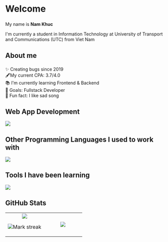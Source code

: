 <h1 align="left">Welcome</h1>

###

<p align="left">My name is <b>Nam Khuc </b></p>
<p align="left"> I'm currently a student in Information Technology at University of Transport and Communications (UTC) from Viet Nam</p>

###

<h2 align="left">About me</h2>

###

<p align="left">✨ Creating bugs since 2019<br> 🖋️My current CPA: 3.7/4.0 <br>📚 I'm currently learning Frontend & Backend<br>🎯 Goals: Fullstack Developer<br>🎲 Fun fact: I like sad song</p>

###
<h2 align="left">Web App Development</h2>
<p align="left">
  <a href="https://skillicons.dev">
    <img src="https://skillicons.dev/icons?i=html,css,bootstrap,tailwind,js,ts,react,next,vite,nodejs" />
  </a>
</p>
<h2 align="left">Other Programming Languages I used to work with</h2>
<p align="left">
  <a href="https://skillicons.dev">
    <img src="https://skillicons.dev/icons?i=c,cpp,python,java,dotnet,cs" />
  </a>
</p>
<h2 align="left">Tools I have been learning </h2>
<p align="left">
  <a href="https://skillicons.dev">
    <img src="https://skillicons.dev/icons?i=docker,github,postman" />
  </a>
</p>

## GitHub Stats

<table><tbody><tr border="none"><td width="50%" align="center">
<img align="center" src="https://readme-stats-fork-mauve.vercel.app/api/?username=nkdkhtl&theme=dark&show_icons=true&count_private=true">

<img alt="Mark streak" src="https://github-readme-streak-stats-five-roan.vercel.app?user=nkdkhtl&theme=dark"></td><td width="50%" align="center">
<img align="center" src="https://readme-stats-fork-mauve.vercel.app/api/top-langs/?username=nkdkhtl&theme=dark&hide_border=false&no-bg=true&no-frame=true&langs_count=6"></td></tr></tbody></table>



